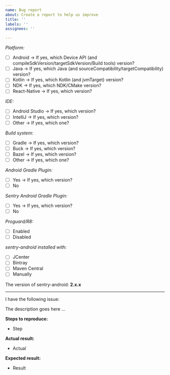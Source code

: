 ```yaml
---
name: Bug report
about: Create a report to help us improve
title: ''
labels: ''
assignees: ''

---
```


_Platform:_
- [ ]  Android -> If yes, which Device API (and compileSdkVersion/targetSdkVersion/Build tools) version?
- [ ]  Java -> If yes, which Java (and sourceCompatibility/targetCompatibility) version?
- [ ]  Kotlin -> If yes, which Kotlin (and jvmTarget) version?
- [ ]  NDK -> If yes, which NDK/CMake version?
- [ ]  React-Native -> If yes, which version?

_IDE:_
- [ ]  Android Studio -> If yes, which version?
- [ ]  IntelliJ -> If yes, which version?
- [ ]  Other -> If yes, which one?

_Build system:_
- [ ]  Gradle -> If yes, which version?
- [ ]  Buck -> If yes, which version?
- [ ]  Bazel -> If yes, which version?
- [ ]  Other -> If yes, which one?

_Android Gradle Plugin:_
- [ ]  Yes -> If yes, which version?
- [ ]  No

_Sentry Android Gradle Plugin:_
- [ ]  Yes -> If yes, which version?
- [ ]  No

_Proguard/R8:_
- [ ]  Enabled
- [ ]  Disabled

_sentry-android installed with:_
- [ ] JCenter
- [ ] Bintray
- [ ] Maven Central
- [ ] Manually

The version of sentry-android:
**2.x.x**

---
I have the following issue:

The description goes here ...

**Steps to reproduce:**
- Step

**Actual result:**
- Actual

**Expected result:**
- Result
